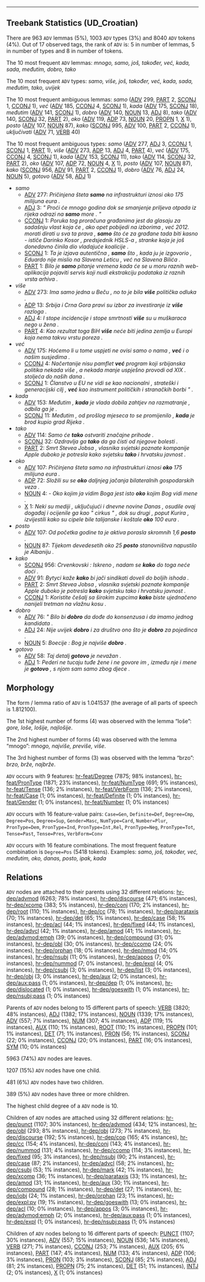 

--------------------------------------------------------------------------------

## Treebank Statistics (UD_Croatian)

There are 963 `ADV` lemmas (5%), 1003 `ADV` types (3%) and 8040 `ADV` tokens (4%).
Out of 17 observed tags, the rank of `ADV` is: 5 in number of lemmas, 5 in number of types and 8 in number of tokens.

The 10 most frequent `ADV` lemmas: <em>mnogo, samo, još, također, već, kada, sada, međutim, dobro, tako</em>

The 10 most frequent `ADV` types:  <em>samo, više, još, također, već, kada, sada, međutim, tako, uvijek</em>

The 10 most frequent ambiguous lemmas: <em>samo</em> ([ADV]() 299, [PART]() 2, [SCONJ]() 1, [CCONJ]() 1), <em>već</em> ([ADV]() 185, [CCONJ]() 4, [SCONJ]() 1), <em>kada</em> ([ADV]() 175, [SCONJ]() 18), <em>međutim</em> ([ADV]() 141, [SCONJ]() 1), <em>dobro</em> ([ADV]() 140, [NOUN]() 13, [ADJ]() 8), <em>tako</em> ([ADV]() 140, [SCONJ]() 32, [PART]() 2), <em>oko</em> ([ADV]() 119, [ADP]() 73, [NOUN]() 20, [PROPN]() 1, [X]() 1), <em>posto</em> ([ADV]() 107, [NOUN]() 87), <em>kako</em> ([SCONJ]() 995, [ADV]() 100, [PART]() 2, [CCONJ]() 1), <em>uključivati</em> ([ADV]() 71, [VERB]() 40)

The 10 most frequent ambiguous types:  <em>samo</em> ([ADV]() 277, [ADJ]() 3, [CCONJ]() 1, [SCONJ]() 1, [PART]() 1), <em>više</em> ([ADV]() 273, [ADP]() 13, [ADJ]() 4, [PART]() 4), <em>već</em> ([ADV]() 175, [CCONJ]() 4, [SCONJ]() 1), <em>kada</em> ([ADV]() 153, [SCONJ]() 11), <em>tako</em> ([ADV]() 114, [SCONJ]() 32, [PART]() 2), <em>oko</em> ([ADV]() 107, [ADP]() 72, [NOUN]() 4, [X]() 1), <em>posto</em> ([ADV]() 107, [NOUN]() 87), <em>kako</em> ([SCONJ]() 956, [ADV]() 91, [PART]() 2, [CCONJ]() 1), <em>dobro</em> ([ADV]() 76, [ADJ]() 24, [NOUN]() 5), <em>gotovo</em> ([ADV]() 58, [ADJ]() 1)


* <em>samo</em>
  * [ADV]() 277: <em>Pričinjena šteta <b>samo</b> na infrastrukturi iznosi oko 175 milijuna eura .</em>
  * [ADJ]() 3: <em>" Proći će mnogo godina dok se smanjenje priljeva otpada iz rijeka odrazi na <b>samo</b> more . "</em>
  * [CCONJ]() 1: <em>Poruka tog proračuna građanima jest da glasaju za sadašnju vlast koja će , ako opet pobijedi na izborima , već 2012. morati dirati u sva ta prava , <b>samo</b> što će za građane tada biti kasno - ističe Darinko Kosor , predsjednik HSLS-a , stranke koja je još donedavno činila dio vladajuće koalicije .</em>
  * [SCONJ]() 1: <em>Ta je izjava autentična , <b>samo</b> što , kada ju je izgovorio , Eduardo nije mislio na Slavena Leticu , već na Slavena Bilića .</em>
  * [PART]() 1: <em>Bilo je <b>samo</b> pitanje vremena kada će se u moru raznih web-aplikacija pojaviti servis koji nudi ekstrakciju podataka iz raznih vrsta arhiva .</em>
* <em>više</em>
  * [ADV]() 273: <em>Ima samo jedna u Beču , no to je bila <b>više</b> politička odluka .</em>
  * [ADP]() 13: <em>Srbija i Crna Gora pravi su izbor za investiranje iz <b>više</b> razloga .</em>
  * [ADJ]() 4: <em>I stope incidencije i stope smrtnosti <b>više</b> su u muškaraca nego u žena .</em>
  * [PART]() 4: <em>Kao rezultat toga BiH <b>više</b> neće biti jedina zemlja u Europi koja nema takvu vrstu poreza .</em>
* <em>već</em>
  * [ADV]() 175: <em>Hoćemo li u tome uspjeti ne ovisi samo o nama , <b>već</b> i o našim susjedima .</em>
  * [CCONJ]() 4: <em>Načertanije nisu pamflet <b>već</b> program koji srbijanska politika nekada više , a nekada manje uspješno provodi od XIX . stoljeća do naših dana .</em>
  * [SCONJ]() 1: <em>Članstvo u EU ne vidi se kao nacionalni , strateški i generacijski cilj , <b>već</b> kao instrument političkih i stranačkih borbi " .</em>
* <em>kada</em>
  * [ADV]() 153: <em>Međutim , <b>kada</b> je vlada dobila zahtjev na razmatranje , odbila ga je .</em>
  * [SCONJ]() 11: <em>Međutim , od prošlog mjeseca to se promijenilo , <b>kada</b> je brod kupio grad Rijeka .</em>
* <em>tako</em>
  * [ADV]() 114: <em>Samo će <b>tako</b> ostvariti značajne prihode .</em>
  * [SCONJ]() 32: <em>Ozdravlja ga <b>tako</b> da ga čisti od njegove bolesti .</em>
  * [PART]() 2: <em>Smrt Stevea Jobsa , vlasnika svjetski poznate kompanije Apple duboko je potresla kako svjetsku <b>tako</b> i hrvatsku javnost .</em>
* <em>oko</em>
  * [ADV]() 107: <em>Pričinjena šteta samo na infrastrukturi iznosi <b>oko</b> 175 milijuna eura .</em>
  * [ADP]() 72: <em>Složili su se <b>oko</b> daljnjeg jačanja bilateralnih gospodarskih veza .</em>
  * [NOUN]() 4: <em>- Oko kojim ja vidim Boga jest isto <b>oko</b> kojim Bog vidi mene .</em>
  * [X]() 1: <em>Neki su mediji , uključujući i dnevne novine Danas , osudile ovaj događaj i ocijenile ga kao " cirkus " , dok su drugi , poput Kurira , izvijestili kako su cipele bile talijanske i koštale <b>oko</b> 100 eura .</em>
* <em>posto</em>
  * [ADV]() 107: <em>Od početka godine ta je aktiva porasla skromnih 1,6 <b>posto</b> .</em>
  * [NOUN]() 87: <em>Tijekom devedesetih oko 25 <b>posto</b> stanovništva napustilo je Albaniju .</em>
* <em>kako</em>
  * [SCONJ]() 956: <em>Crvenkovski : Iskreno , nadam se <b>kako</b> do toga neće doći .</em>
  * [ADV]() 91: <em>Bytyci kaže <b>kako</b> bi jači sindikati doveli do boljih ishoda .</em>
  * [PART]() 2: <em>Smrt Stevea Jobsa , vlasnika svjetski poznate kompanije Apple duboko je potresla <b>kako</b> svjetsku tako i hrvatsku javnost .</em>
  * [CCONJ]() 1: <em>Koristite češalj sa širokim zupcima <b>kako</b> biste ujednačeno nanijeli tretman na vlažnu kosu .</em>
* <em>dobro</em>
  * [ADV]() 76: <em>" Bilo bi <b>dobro</b> da dođe do konsenzusa i da imamo jednog kandidata .</em>
  * [ADJ]() 24: <em>Nije uvijek <b>dobro</b> i za društvo ono što je <b>dobro</b> za pojedinca .</em>
  * [NOUN]() 5: <em>Boecije : Bog je najviše <b>dobro</b> .</em>
* <em>gotovo</em>
  * [ADV]() 58: <em>Taj detalj <b>gotovo</b> je nevažan .</em>
  * [ADJ]() 1: <em>Pederi ne tucaju tuđe žene i ne govore im , između nje i mene je <b>gotovo</b> , s njom sam samo zbog djece .</em>

## Morphology

The form / lemma ratio of `ADV` is 1.041537 (the average of all parts of speech is 1.812100).

The 1st highest number of forms (4) was observed with the lemma “loše”: <em>gore, loše, lošije, najlošije</em>.

The 2nd highest number of forms (4) was observed with the lemma “mnogo”: <em>mnogo, najviše, previše, više</em>.

The 3rd highest number of forms (3) was observed with the lemma “brzo”: <em>brzo, brže, najbrže</em>.

`ADV` occurs with 9 features: [hr-feat/Degree]() (7875; 98% instances), [hr-feat/PronType]() (1871; 23% instances), [hr-feat/NumType]() (691; 9% instances), [hr-feat/Tense]() (136; 2% instances), [hr-feat/VerbForm]() (136; 2% instances), [hr-feat/Case]() (1; 0% instances), [hr-feat/Definite]() (1; 0% instances), [hr-feat/Gender]() (1; 0% instances), [hr-feat/Number]() (1; 0% instances)

`ADV` occurs with 16 feature-value pairs: `Case=Gen`, `Definite=Def`, `Degree=Cmp`, `Degree=Pos`, `Degree=Sup`, `Gender=Masc`, `NumType=Card`, `Number=Plur`, `PronType=Dem`, `PronType=Ind`, `PronType=Int,Rel`, `PronType=Neg`, `PronType=Tot`, `Tense=Past`, `Tense=Pres`, `VerbForm=Conv`

`ADV` occurs with 16 feature combinations.
The most frequent feature combination is `Degree=Pos` (5418 tokens).
Examples: <em>samo, još, također, već, međutim, oko, danas, posto, ipak, kada</em>


## Relations

`ADV` nodes are attached to their parents using 32 different relations: [hr-dep/advmod]() (6263; 78% instances), [hr-dep/discourse]() (471; 6% instances), [hr-dep/xcomp]() (383; 5% instances), [hr-dep/conj]() (170; 2% instances), [hr-dep/root]() (110; 1% instances), [hr-dep/cc]() (78; 1% instances), [hr-dep/parataxis]() (70; 1% instances), [hr-dep/det]() (65; 1% instances), [hr-dep/case]() (58; 1% instances), [hr-dep/acl]() (44; 1% instances), [hr-dep/fixed]() (44; 1% instances), [hr-dep/advcl]() (42; 1% instances), [hr-dep/amod]() (41; 1% instances), [hr-dep/advmod:emph]() (39; 0% instances), [hr-dep/compound]() (31; 0% instances), [hr-dep/obl]() (30; 0% instances), [hr-dep/ccomp]() (24; 0% instances), [hr-dep/orphan]() (18; 0% instances), [hr-dep/nmod]() (14; 0% instances), [hr-dep/nsubj]() (11; 0% instances), [hr-dep/appos]() (7; 0% instances), [hr-dep/nummod]() (7; 0% instances), [hr-dep/expl]() (4; 0% instances), [hr-dep/csubj]() (3; 0% instances), [hr-dep/list]() (3; 0% instances), [hr-dep/obj]() (3; 0% instances), [hr-dep/aux]() (2; 0% instances), [hr-dep/aux:pass]() (1; 0% instances), [hr-dep/dep]() (1; 0% instances), [hr-dep/dislocated]() (1; 0% instances), [hr-dep/goeswith]() (1; 0% instances), [hr-dep/nsubj:pass]() (1; 0% instances)

Parents of `ADV` nodes belong to 15 different parts of speech: [VERB]() (3820; 48% instances), [ADJ]() (1382; 17% instances), [NOUN]() (1339; 17% instances), [ADV]() (557; 7% instances), [NUM]() (307; 4% instances), [ADP]() (119; 1% instances), [AUX]() (110; 1% instances), [ROOT]() (110; 1% instances), [PROPN]() (101; 1% instances), [DET]() (71; 1% instances), [PRON]() (56; 1% instances), [SCONJ]() (22; 0% instances), [CCONJ]() (20; 0% instances), [PART]() (16; 0% instances), [SYM]() (10; 0% instances)

5963 (74%) `ADV` nodes are leaves.

1207 (15%) `ADV` nodes have one child.

481 (6%) `ADV` nodes have two children.

389 (5%) `ADV` nodes have three or more children.

The highest child degree of a `ADV` node is 10.

Children of `ADV` nodes are attached using 32 different relations: [hr-dep/punct]() (1107; 30% instances), [hr-dep/advmod]() (434; 12% instances), [hr-dep/obl]() (293; 8% instances), [hr-dep/obj]() (273; 7% instances), [hr-dep/discourse]() (192; 5% instances), [hr-dep/cop]() (165; 4% instances), [hr-dep/cc]() (154; 4% instances), [hr-dep/conj]() (143; 4% instances), [hr-dep/nummod]() (131; 4% instances), [hr-dep/ccomp]() (114; 3% instances), [hr-dep/fixed]() (95; 3% instances), [hr-dep/nsubj]() (90; 2% instances), [hr-dep/case]() (87; 2% instances), [hr-dep/advcl]() (58; 2% instances), [hr-dep/csubj]() (53; 1% instances), [hr-dep/mark]() (42; 1% instances), [hr-dep/xcomp]() (36; 1% instances), [hr-dep/parataxis]() (33; 1% instances), [hr-dep/amod]() (31; 1% instances), [hr-dep/aux]() (30; 1% instances), [hr-dep/compound]() (28; 1% instances), [hr-dep/det]() (27; 1% instances), [hr-dep/iobj]() (24; 1% instances), [hr-dep/orphan]() (23; 1% instances), [hr-dep/expl:pv]() (19; 1% instances), [hr-dep/goeswith]() (13; 0% instances), [hr-dep/acl]() (10; 0% instances), [hr-dep/appos]() (3; 0% instances), [hr-dep/advmod:emph]() (2; 0% instances), [hr-dep/aux:pass]() (1; 0% instances), [hr-dep/expl]() (1; 0% instances), [hr-dep/nsubj:pass]() (1; 0% instances)

Children of `ADV` nodes belong to 16 different parts of speech: [PUNCT]() (1107; 30% instances), [ADV]() (557; 15% instances), [NOUN]() (536; 14% instances), [VERB]() (271; 7% instances), [CCONJ]() (253; 7% instances), [AUX]() (205; 6% instances), [PART]() (147; 4% instances), [NUM]() (133; 4% instances), [ADP]() (106; 3% instances), [PRON]() (103; 3% instances), [SCONJ]() (85; 2% instances), [ADJ]() (81; 2% instances), [PROPN]() (75; 2% instances), [DET]() (51; 1% instances), [INTJ]() (2; 0% instances), [X]() (1; 0% instances)

